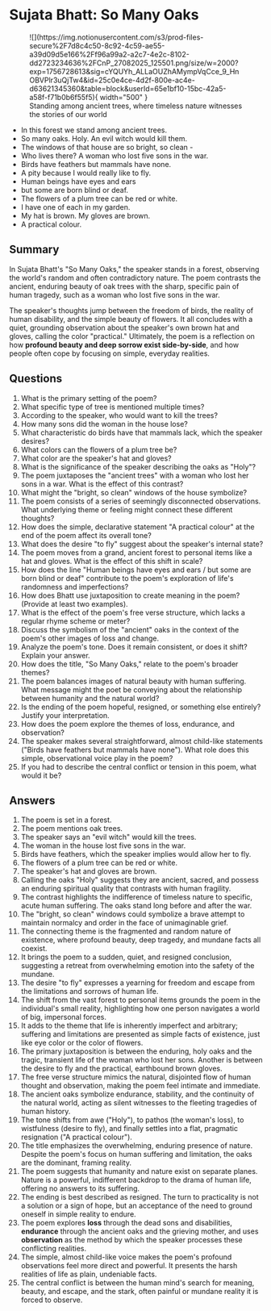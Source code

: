 # Sujata Bhatt: So Many Oaks

<figure markdown="span">
  ![](https://img.notionusercontent.com/s3/prod-files-secure%2F7d8c4c50-8c92-4c59-ae55-a39d09d5e166%2Ff96a99a2-a2c7-4e2c-8102-dd2723234636%2FCnP_27082025_125501.png/size/w=2000?exp=1756728613&sig=cYQUYh_ALLaOUZhAMympVqCce_9_HnOBVPlr3uQjTw4&id=25c0e4ce-4d2f-800e-ac4e-d63621345360&table=block&userId=65e1bf10-15bc-42a5-a58f-f71b0b6f55f5){ width="500" }
  <figcaption>Standing among ancient trees, where timeless nature witnesses the stories of our world</figcaption>
</figure>

* In this forest we stand among ancient trees.
* So many oaks. Holy. An evil witch would kill them.
* The windows of that house are so bright, so clean -
* Who lives there? A woman who lost five sons in the war.
* Birds have feathers but mammals have none.
* A pity because I would really like to fly.
* Human beings have eyes and ears
* but some are born blind or deaf.
* The flowers of a plum tree can be red or white.
* I have one of each in my garden.
* My hat is brown. My gloves are brown.
* A practical colour.

## Summary
In Sujata Bhatt's "So Many Oaks," the speaker stands in a forest, observing the world's random and often contradictory nature. The poem contrasts the ancient, enduring beauty of oak trees with the sharp, specific pain of human tragedy, such as a woman who lost five sons in the war.

The speaker's thoughts jump between the freedom of birds, the reality of human disability, and the simple beauty of flowers. It all concludes with a quiet, grounding observation about the speaker's own brown hat and gloves, calling the color "practical." Ultimately, the poem is a reflection on how **profound beauty and deep sorrow exist side-by-side**, and how people often cope by focusing on simple, everyday realities.

## Questions

1.  What is the primary setting of the poem?
2.  What specific type of tree is mentioned multiple times?
3.  According to the speaker, who would want to kill the trees?
4.  How many sons did the woman in the house lose?
5.  What characteristic do birds have that mammals lack, which the speaker desires?
6.  What colors can the flowers of a plum tree be?
7.  What color are the speaker's hat and gloves?
8.  What is the significance of the speaker describing the oaks as "Holy"?
9.  The poem juxtaposes the "ancient trees" with a woman who lost her sons in a war. What is the effect of this contrast?
10.  What might the "bright, so clean" windows of the house symbolize?
11.  The poem consists of a series of seemingly disconnected observations. What underlying theme or feeling might connect these different thoughts?
12.  How does the simple, declarative statement "A practical colour" at the end of the poem affect its overall tone?
13.  What does the desire "to fly" suggest about the speaker's internal state?
14.  The poem moves from a grand, ancient forest to personal items like a hat and gloves. What is the effect of this shift in scale?
15.  How does the line "Human beings have eyes and ears / but some are born blind or deaf" contribute to the poem's exploration of life's randomness and imperfections?
16.  How does Bhatt use juxtaposition to create meaning in the poem? (Provide at least two examples).
17.  What is the effect of the poem's free verse structure, which lacks a regular rhyme scheme or meter?
18.  Discuss the symbolism of the "ancient" oaks in the context of the poem's other images of loss and change.
19.  Analyze the poem's tone. Does it remain consistent, or does it shift? Explain your answer.
20.  How does the title, "So Many Oaks," relate to the poem's broader themes?
21.  The poem balances images of natural beauty with human suffering. What message might the poet be conveying about the relationship between humanity and the natural world?
22.  Is the ending of the poem hopeful, resigned, or something else entirely? Justify your interpretation.
23.  How does the poem explore the themes of loss, endurance, and observation?
24.  The speaker makes several straightforward, almost child-like statements ("Birds have feathers but mammals have none"). What role does this simple, observational voice play in the poem?
25.  If you had to describe the central conflict or tension in this poem, what would it be?

## Answers

1.  The poem is set in a forest.
2.  The poem mentions oak trees.
3.  The speaker says an "evil witch" would kill the trees.
4.  The woman in the house lost five sons in the war.
5.  Birds have feathers, which the speaker implies would allow her to fly.
6.  The flowers of a plum tree can be red or white.
7.  The speaker's hat and gloves are brown.
8.  Calling the oaks "Holy" suggests they are ancient, sacred, and possess an enduring spiritual quality that contrasts with human fragility.
9.  The contrast highlights the indifference of timeless nature to specific, acute human suffering. The oaks stand long before and after the war.
10.  The "bright, so clean" windows could symbolize a brave attempt to maintain normalcy and order in the face of unimaginable grief.
11.  The connecting theme is the fragmented and random nature of existence, where profound beauty, deep tragedy, and mundane facts all coexist.
12.  It brings the poem to a sudden, quiet, and resigned conclusion, suggesting a retreat from overwhelming emotion into the safety of the mundane.
13.  The desire "to fly" expresses a yearning for freedom and escape from the limitations and sorrows of human life.
14.  The shift from the vast forest to personal items grounds the poem in the individual's small reality, highlighting how one person navigates a world of big, impersonal forces.
15.  It adds to the theme that life is inherently imperfect and arbitrary; suffering and limitations are presented as simple facts of existence, just like eye color or the color of flowers.
16.  The primary juxtaposition is between the enduring, holy oaks and the tragic, transient life of the woman who lost her sons. Another is between the desire to fly and the practical, earthbound brown gloves.
17.  The free verse structure mimics the natural, disjointed flow of human thought and observation, making the poem feel intimate and immediate.
18.  The ancient oaks symbolize endurance, stability, and the continuity of the natural world, acting as silent witnesses to the fleeting tragedies of human history.
19.  The tone shifts from awe ("Holy"), to pathos (the woman's loss), to wistfulness (desire to fly), and finally settles into a flat, pragmatic resignation ("A practical colour").
20.  The title emphasizes the overwhelming, enduring presence of nature. Despite the poem's focus on human suffering and limitation, the oaks are the dominant, framing reality.
21.  The poem suggests that humanity and nature exist on separate planes. Nature is a powerful, indifferent backdrop to the drama of human life, offering no answers to its suffering.
22.  The ending is best described as resigned. The turn to practicality is not a solution or a sign of hope, but an acceptance of the need to ground oneself in simple reality to endure.
23.  The poem explores **loss** through the dead sons and disabilities, **endurance** through the ancient oaks and the grieving mother, and uses **observation** as the method by which the speaker processes these conflicting realities.
24.  The simple, almost child-like voice makes the poem's profound observations feel more direct and powerful. It presents the harsh realities of life as plain, undeniable facts.
25.  The central conflict is between the human mind's search for meaning, beauty, and escape, and the stark, often painful or mundane reality it is forced to observe.
